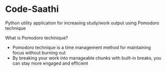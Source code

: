 # Code-Saathi
Python utility application for increasing study/work output using Pomodoro technique

What is Pomodoro techinique?
- Pomodoro technique is a time management method for maintaining focus without burning out
- By breaking your work into manageable chunks with built-in breaks, you can stay more engaged and efficient
